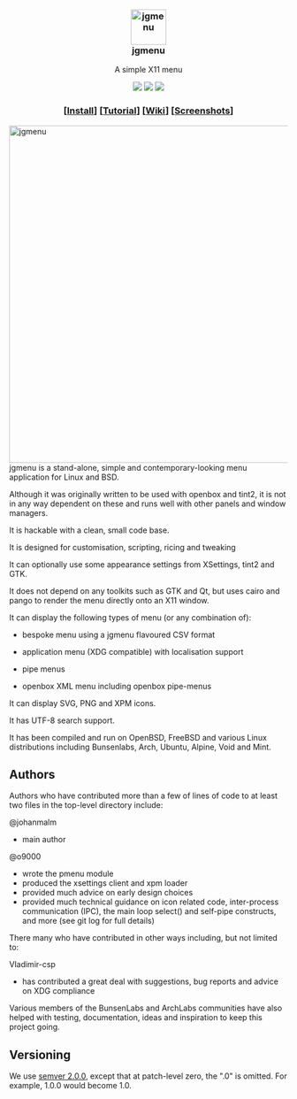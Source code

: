 <h3 align="center"><img src="https://i.imgur.com/l8uaBVi.png" alt="jgmenu" height="64px"><br />jgmenu </h3>
<p align="center">A simple X11 menu</p>

<p align="center"> <img
src="https://img.shields.io/github/license/johanmalm/jgmenu.svg" /> <a
href="https://repology.org/metapackage/jgmenu/versions"><img src="https://repology.org/badge/tiny-repos/jgmenu.svg" /></a> <a
href="https://repology.org/metapackage/jgmenu/versions"><img src="https://repology.org/badge/latest-versions/jgmenu.svg"></a> </p>

<h3 align="center">[<a
href="INSTALL.md">Install</a>] [<a
href="docs/manual/jgmenututorial.7.md">Tutorial</a>] [<a
href="https://github.com/johanmalm/jgmenu/wiki">Wiki</a>] [<a
href="https://github.com/johanmalm/jgmenu/wiki/Screenshots">Screenshots</a>]</h3>

<img src="https://i.imgur.com/O3E84L3.png" alt="jgmenu" align="right" height="610px" width="512px">

jgmenu is a stand-alone, simple and contemporary-looking menu application for Linux and BSD.

Although it was originally written to be used with openbox and tint2, it is not in any way dependent on these and runs well with other panels and window managers.

It is hackable with a clean, small code base.

It is designed for customisation, scripting, ricing and tweaking

It can optionally use some appearance settings from XSettings, tint2 and GTK.

It does not depend on any toolkits such as GTK and Qt, but uses cairo and pango to render the menu directly onto an X11 window.

It can display the following types of menu (or any combination of):

- bespoke menu using a jgmenu flavoured CSV format

- application menu (XDG compatible) with localisation support

- pipe menus

- openbox XML menu including openbox pipe-menus

It can display SVG, PNG and XPM icons.

It has UTF-8 search support.

It has been compiled and run on OpenBSD, FreeBSD and various Linux distributions including Bunsenlabs, Arch, Ubuntu, Alpine, Void and Mint.

Authors
-------

Authors who have contributed more than a few of lines of code to at least two files in the top-level directory include:

@johanmalm
  - main author

@o9000
  - wrote the pmenu module
  - produced the xsettings client and xpm loader
  - provided much advice on early design choices
  - provided much technical guidance on icon related code, inter-process communication (IPC), the main loop select() and self-pipe constructs, and more (see git log for full details)

There many who have contributed in other ways including, but not limited to:

Vladimir-csp

  - has contributed a great deal with suggestions, bug reports and advice on XDG compliance

Various members of the BunsenLabs and ArchLabs communities have also helped with testing, documentation, ideas and inspiration to keep this project going.

Versioning
----------

We use [semver 2.0.0](http://www.semver.org), except that at patch-level zero, the ".0" is omitted. For example, 1.0.0 would become 1.0.


